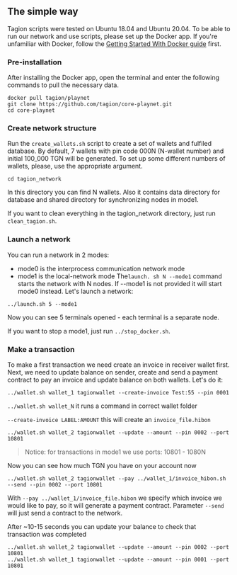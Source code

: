 ## The simple way
Tagion scripts were tested on Ubuntu 18.04 and Ubuntu 20.04.
To be able to run our network and use scripts, please set up the Docker app.
If you're unfamiliar with Docker, follow the [Getting Started With Docker guide](https://www.docker.com/get-started/) first.

### Pre-installation 
After installing the Docker app, open the terminal and enter the following commands to pull the necessary data.

```
docker pull tagion/playnet
git clone https://github.com/tagion/core-playnet.git
cd core-playnet
```

### Create network structure
Run the `create_wallets.sh` script to create a set of wallets and fulfiled database. By default, 7 wallets with pin code 000N (N-wallet number) and initial 100_000 TGN will be generated. To set up some different numbers of wallets, please, use the appropriate argument.
```
cd tagion_network
```
In this directory you can find N wallets. Also it contains data directory for database and shared directory for synchronizing nodes in mode1. 

If you want to clean everything in the tagion_network directory, just run `clean_tagion.sh`.

### Launch a network
You can run a network in 2 modes: 
- mode0 is the interprocess communication network mode
- mode1 is the local-network mode
The`launch. sh N --mode1` command starts the network with N nodes. If --mode1 is not provided it will start mode0 instead. 
Let's launch a network: 
```
../launch.sh 5 --mode1
```
Now you can see 5 terminals opened - each terminal is a separate node.

If you want to stop a mode1, just run `../stop_docker.sh`.

### Make a transaction
To make a first transaction we need create an invoice in receiver wallet first. Next, we need to update balance on sender, create and send a payment contract to pay an invoice and update balance on both wallets.
Let's do it:

```
../wallet.sh wallet_1 tagionwallet --create-invoice Test:55 --pin 0001
```
`../wallet.sh wallet_N` it runs a command in correct wallet folder

`--create-invoice LABEL:AMOUNT` this will create an `invoice_file.hibon`


```
../wallet.sh wallet_2 tagionwallet --update --amount --pin 0002 --port 10801
```
> Notice: for transactions in mode1 we use ports: 10801 - 1080N 

Now you can see how much TGN you have on your account now

```
../wallet.sh wallet_2 tagionwallet --pay ../wallet_1/invoice_hibon.sh --send --pin 0002 --port 10801
```
With `--pay ../wallet_1/invoice_file.hibon` we specify which invoice we would like to pay, so it will generate a payment contract. Parameter `--send ` will just send a contract to the network.

After ~10-15 seconds you can update your balance to check that transaction was completed

```
../wallet.sh wallet_2 tagionwallet --update --amount --pin 0002 --port 10801
../wallet.sh wallet_1 tagionwallet --update --amount --pin 0001 --port 10801
```
